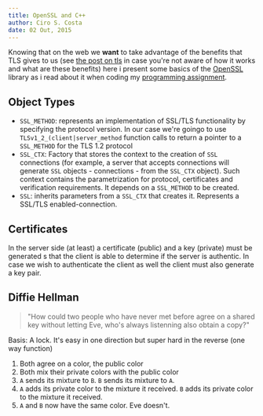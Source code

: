 ```yaml
---
title: OpenSSL and C++
author: Ciro S. Costa
date: 02 Out, 2015
---
```


Knowing that on the web we **want** to take advantage of the benefits that TLS gives to us (see [the post on tls](#tls) in case you're not aware of how it works and what are these benefits) here i present some basics of the [OpenSSL](#) library as i read about it when coding my [programming assignment](#ttt).

## Object Types

- `SSL_METHOD`: represents an implementation of SSL/TLS functionality by specifying the protocol version. In our case we're goingo to use `TLSv1_2_(client|server_method` function calls to return a pointer to a `SSL_METHOD` for the TLS 1.2 protocol
- `SSL_CTX`: Factory that stores the context to the creation of `SSL` connections (for example, a server that accepts connections will generate `SSL` objects - connections - from the `SSL_CTX` object). Such context contains the parametrization for protocol, certificates and verification requirements. It depends on a `SSL_METHOD` to be created.
- `SSL`: inherits parameters from a `SSL_CTX` that creates it. Represents a SSL/TLS enabled-connection.


## Certificates

In the server side (at least) a certificate (public) and a key (private) must be generated s that the client is able to determine if the server is authentic. In case we wish to authenticate the client as well the client must also generate a key pair.


## Diffie Hellman

> "How could two people who have never met before agree on a shared key without letting Eve, who's always listenning also obtain a copy?"

Basis: A lock. It's easy in one direction but super hard in the reverse (one way function)

1. Both agree on a color, the public color
2. Both mix their private colors with the public color
3. `A` sends its mixture to `B`. `B` sends its mixture to `A`.
4. `A` adds its private color to the mixture it received. `B` adds its private color to the mixture it received.
5. `A` and `B` now have the same color. Eve doesn't.






